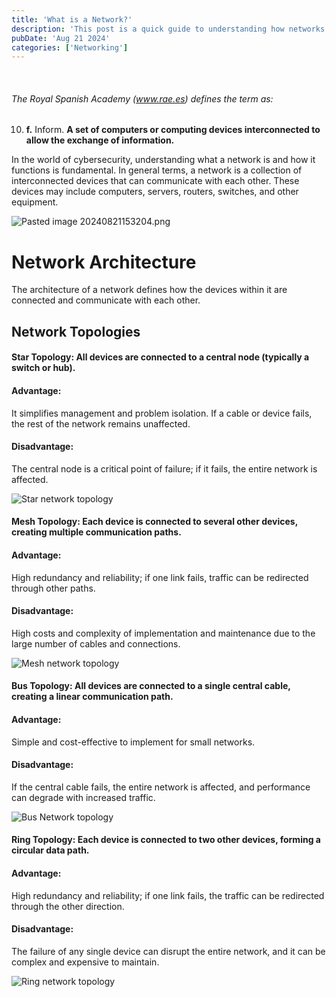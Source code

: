 ```yaml
---
title: 'What is a Network?'
description: 'This post is a quick guide to understanding how networks work, from basic protocols to the structures that support them.'
pubDate: 'Aug 21 2024'
categories: ['Networking']
---
```

<br>

###### The Royal Spanish Academy (www.rae.es) defines the term as:

10. **f.** Inform. **A set of computers or computing devices interconnected to allow the exchange of information.**

In the world of cybersecurity, understanding what a network is and how it functions is fundamental. In general terms, a network is a collection of interconnected devices that can communicate with each other. These devices may include computers, servers, routers, switches, and other equipment.

![Pasted image 20240821153204.png](URL)  
# Network Architecture

The architecture of a network defines how the devices within it are connected and communicate with each other.

## Network Topologies

#### Star Topology: All devices are connected to a central node (typically a switch or hub).
#### Advantage: 
It simplifies management and problem isolation. If a cable or device fails, the rest of the network remains unaffected.
#### Disadvantage: 
The central node is a critical point of failure; if it fails, the entire network is affected.

![Star network topology](https://upload.wikimedia.org/wikipedia/commons/8/84/Star_Topology.png)

#### Mesh Topology: Each device is connected to several other devices, creating multiple communication paths.
#### Advantage: 
High redundancy and reliability; if one link fails, traffic can be redirected through other paths.
#### Disadvantage: 
High costs and complexity of implementation and maintenance due to the large number of cables and connections.

![Mesh network topology](https://static.javatpoint.com/computer/images/what-is-mesh-topology.jpg)

#### Bus Topology: All devices are connected to a single central cable, creating a linear communication path.
#### Advantage: 
Simple and cost-effective to implement for small networks.
#### Disadvantage: 
If the central cable fails, the entire network is affected, and performance can degrade with increased traffic.

![Bus Network topology](https://www.elprocus.com/wp-content/uploads/Bus-Topology-Diagram.jpg)

#### Ring Topology: Each device is connected to two other devices, forming a circular data path.
#### Advantage: 
High redundancy and reliability; if one link fails, the traffic can be redirected through the other direction.
#### Disadvantage: 
The failure of any single device can disrupt the entire network, and it can be complex and expensive to maintain.

![Ring network topology](https://computernetworkingsimplified.wordpress.com/wp-content/uploads/2013/06/ring.jpg?w=640)
